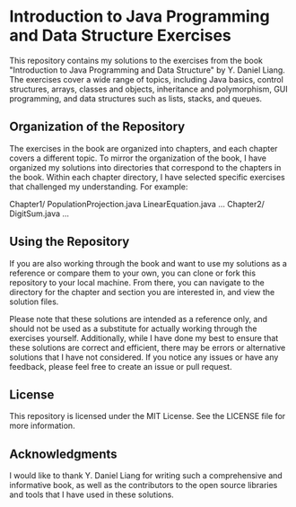 # Introduction to Java Programming and Data Structure Exercises
This repository contains my solutions to the exercises from the book "Introduction to Java Programming and Data Structure" by Y. Daniel Liang. The exercises cover a wide range of topics, including Java basics, control structures, arrays, classes and objects, inheritance and polymorphism, GUI programming, and data structures such as lists, stacks, and queues.

## Organization of the Repository
The exercises in the book are organized into chapters, and each chapter covers a different topic. To mirror the organization of the book, I have organized my solutions into directories that correspond to the chapters in the book. Within each chapter directory, I have selected specific exercises that challenged my understanding. For example:

Chapter1/
    PopulationProjection.java
    LinearEquation.java
    ... 
Chapter2/
    DigitSum.java
    ...

## Using the Repository
If you are also working through the book and want to use my solutions as a reference or compare them to your own, you can clone or fork this repository to your local machine. From there, you can navigate to the directory for the chapter and section you are interested in, and view the solution files.

Please note that these solutions are intended as a reference only, and should not be used as a substitute for actually working through the exercises yourself. Additionally, while I have done my best to ensure that these solutions are correct and efficient, there may be errors or alternative solutions that I have not considered. If you notice any issues or have any feedback, please feel free to create an issue or pull request.

## License
This repository is licensed under the MIT License. See the LICENSE file for more information.

## Acknowledgments
I would like to thank Y. Daniel Liang for writing such a comprehensive and informative book, as well as the contributors to the open source libraries and tools that I have used in these solutions.
